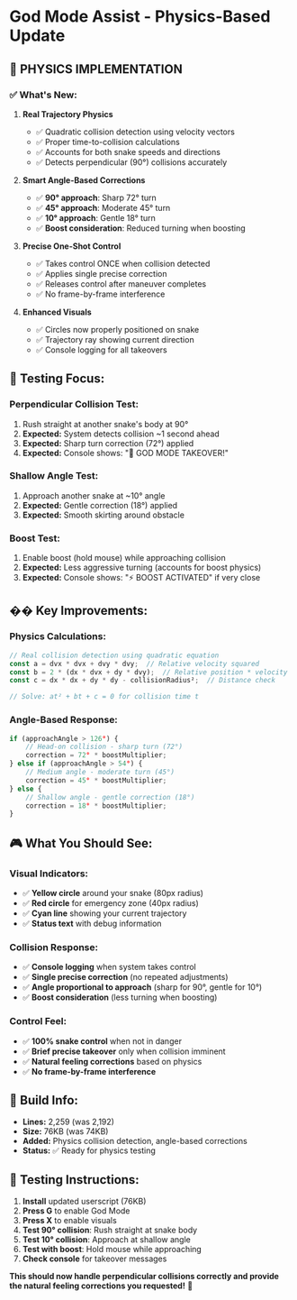 # God Mode Assist - Physics-Based Update

## 🔬 **PHYSICS IMPLEMENTATION** 

### ✅ **What's New:**

1. **Real Trajectory Physics**
   - ✅ Quadratic collision detection using velocity vectors
   - ✅ Proper time-to-collision calculations
   - ✅ Accounts for both snake speeds and directions
   - ✅ Detects perpendicular (90°) collisions accurately

2. **Smart Angle-Based Corrections**
   - ✅ **90° approach**: Sharp 72° turn
   - ✅ **45° approach**: Moderate 45° turn  
   - ✅ **10° approach**: Gentle 18° turn
   - ✅ **Boost consideration**: Reduced turning when boosting

3. **Precise One-Shot Control**
   - ✅ Takes control ONCE when collision detected
   - ✅ Applies single precise correction
   - ✅ Releases control after maneuver completes
   - ✅ No frame-by-frame interference

4. **Enhanced Visuals**
   - ✅ Circles now properly positioned on snake
   - ✅ Trajectory ray showing current direction
   - ✅ Console logging for all takeovers

## 🧪 **Testing Focus:**

### **Perpendicular Collision Test:**
1. Rush straight at another snake's body at 90°
2. **Expected:** System detects collision ~1 second ahead
3. **Expected:** Sharp turn correction (72°) applied
4. **Expected:** Console shows: "🚨 GOD MODE TAKEOVER!"

### **Shallow Angle Test:**
1. Approach another snake at ~10° angle
2. **Expected:** Gentle correction (18°) applied
3. **Expected:** Smooth skirting around obstacle

### **Boost Test:**
1. Enable boost (hold mouse) while approaching collision
2. **Expected:** Less aggressive turning (accounts for boost physics)
3. **Expected:** Console shows: "⚡ BOOST ACTIVATED" if very close

## �� **Key Improvements:**

### **Physics Calculations:**
```javascript
// Real collision detection using quadratic equation
const a = dvx * dvx + dvy * dvy;  // Relative velocity squared
const b = 2 * (dx * dvx + dy * dvy);  // Relative position * velocity
const c = dx * dx + dy * dy - collisionRadius²;  // Distance check

// Solve: at² + bt + c = 0 for collision time t
```

### **Angle-Based Response:**
```javascript
if (approachAngle > 126°) {
    // Head-on collision - sharp turn (72°)
    correction = 72° * boostMultiplier;
} else if (approachAngle > 54°) {
    // Medium angle - moderate turn (45°)
    correction = 45° * boostMultiplier;
} else {
    // Shallow angle - gentle correction (18°)
    correction = 18° * boostMultiplier;
}
```

## 🎮 **What You Should See:**

### **Visual Indicators:**
- ✅ **Yellow circle** around your snake (80px radius)
- ✅ **Red circle** for emergency zone (40px radius)
- ✅ **Cyan line** showing your current trajectory
- ✅ **Status text** with debug information

### **Collision Response:**
- ✅ **Console logging** when system takes control
- ✅ **Single precise correction** (no repeated adjustments)
- ✅ **Angle proportional to approach** (sharp for 90°, gentle for 10°)
- ✅ **Boost consideration** (less turning when boosting)

### **Control Feel:**
- ✅ **100% snake control** when not in danger
- ✅ **Brief precise takeover** only when collision imminent
- ✅ **Natural feeling corrections** based on physics
- ✅ **No frame-by-frame interference**

## 🔧 **Build Info:**
- **Lines:** 2,259 (was 2,192)
- **Size:** 76KB (was 74KB)
- **Added:** Physics collision detection, angle-based corrections
- **Status:** ✅ Ready for physics testing

## 🧪 **Testing Instructions:**

1. **Install** updated userscript (76KB)
2. **Press G** to enable God Mode
3. **Press X** to enable visuals
4. **Test 90° collision**: Rush straight at snake body
5. **Test 10° collision**: Approach at shallow angle
6. **Test with boost**: Hold mouse while approaching
7. **Check console** for takeover messages

**This should now handle perpendicular collisions correctly and provide the natural feeling corrections you requested!** 🎯
